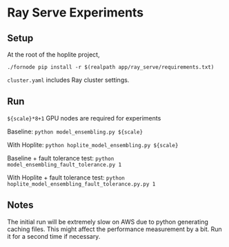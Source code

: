 # Ray Serve Experiments

## Setup

At the root of the hoplite project,

```
./fornode pip install -r $(realpath app/ray_serve/requirements.txt)
```

`cluster.yaml` includes Ray cluster settings.

## Run

`${scale}*8+1` GPU nodes are required for experiments

Baseline: `python model_ensembling.py ${scale}`

With Hoplite: `python hoplite_model_ensembling.py ${scale}`

Baseline + fault tolerance test: `python model_ensembling_fault_tolerance.py 1`

With Hoplite + fault tolerance test: `python hoplite_model_ensembling_fault_tolerance.py.py 1`

## Notes

The initial run will be extremely slow on AWS due to python generating caching files. This might affect the performance measurement by a bit. Run it for a second time if necessary.
